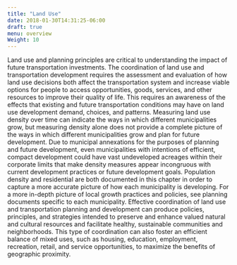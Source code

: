 ```yaml
---
title: "Land Use"
date: 2018-01-30T14:31:25-06:00
draft: true
menu: overview
Weight: 10
---
```

Land use and planning principles are critical to understanding the impact of
future transportation investments. The coordination of land use and
transportation development requires the assessment and evaluation of how land
use decisions both affect the transportation system and increase viable options
for people to access opportunities, goods, services, and other resources to
improve their quality of life. This requires an awareness of the effects that
existing and future transportation conditions may have on land use development
demand, choices, and patterns. Measuring land use density over time can indicate
the ways in which different municipalities grow, but measuring density alone
does not provide a complete picture of the ways in which different
municipalities grow and plan for future development. Due to municipal
annexations for the purposes of planning and future development, even
municipalities with intentions of efficient, compact development could have vast
undeveloped acreages within their corporate limits that make density measures
appear incongruous with current development practices or future development
goals. Population density and residential are both documented in this chapter in
order to capture a more accurate picture of how each municipality is developing.
For a more in-depth picture of local growth practices and policies, see planning
documents specific to each municipality. Effective coordination of land use and
transportation planning and development can produce policies, principles, and
strategies intended to preserve and enhance valued natural and cultural
resources and facilitate healthy, sustainable communities and neighborhoods.
This type of coordination can also foster an efficient balance of mixed uses,
such as housing, education, employment, recreation, retail, and service
opportunities, to maximize the benefits of geographic proximity.
